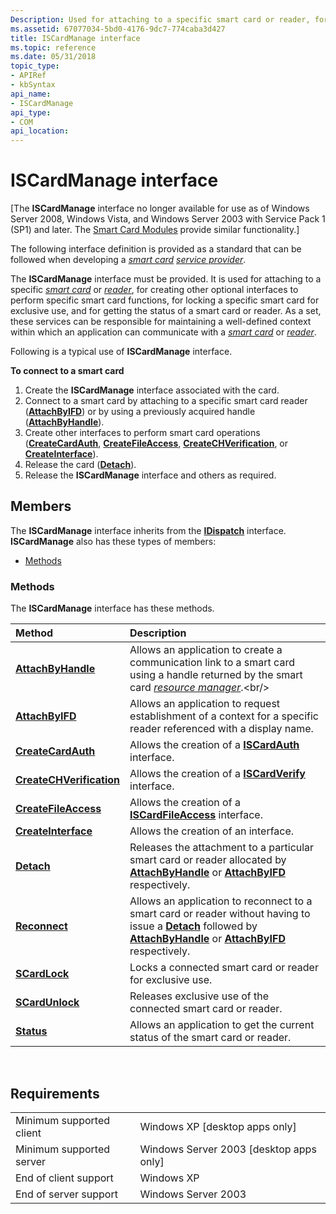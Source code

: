 ```yaml
---
Description: Used for attaching to a specific smart card or reader, for creating other optional interfaces to perform specific smart card functions, for locking a specific smart card for exclusive use, and for getting the status of a smart card or reader.
ms.assetid: 67077034-5bd0-4176-9dc7-774caba3d427
title: ISCardManage interface
ms.topic: reference
ms.date: 05/31/2018
topic_type: 
- APIRef
- kbSyntax
api_name: 
- ISCardManage
api_type: 
- COM
api_location: 
---
```


# ISCardManage interface

\[The **ISCardManage** interface no longer available for use as of Windows Server 2008, Windows Vista, and Windows Server 2003 with Service Pack 1 (SP1) and later. The [Smart Card Modules](https://msdn.microsoft.com/en-us/library/Dd627652(v=VS.85).aspx) provide similar functionality.\]

The following interface definition is provided as a standard that can be followed when developing a [*smart card*](https://msdn.microsoft.com/en-us/library/ms721625(v=VS.85).aspx) [*service provider*](https://msdn.microsoft.com/en-us/library/ms721572(v=VS.85).aspx).

The **ISCardManage** interface must be provided. It is used for attaching to a specific [*smart card*](https://msdn.microsoft.com/en-us/library/ms721625(v=VS.85).aspx) or [*reader*](https://msdn.microsoft.com/en-us/library/ms721604(v=VS.85).aspx), for creating other optional interfaces to perform specific smart card functions, for locking a specific smart card for exclusive use, and for getting the status of a smart card or reader. As a set, these services can be responsible for maintaining a well-defined context within which an application can communicate with a [*smart card*](https://msdn.microsoft.com/en-us/library/ms721625(v=VS.85).aspx) or [*reader*](https://msdn.microsoft.com/en-us/library/ms721604(v=VS.85).aspx).

Following is a typical use of **ISCardManage** interface.

**To connect to a smart card**

1.  Create the **ISCardManage** interface associated with the card.
2.  Connect to a smart card by attaching to a specific smart card reader ([**AttachByIFD**](iscardmanage-attachbyifd.md)) or by using a previously acquired handle ([**AttachByHandle**](iscardmanage-attachbyhandle.md)).
3.  Create other interfaces to perform smart card operations ([**CreateCardAuth**](iscardmanage-createcardauth.md), [**CreateFileAccess**](iscardmanage-createfileaccess.md), [**CreateCHVerification**](iscardmanage-createchverification.md), or [**CreateInterface**](iscardmanage-createinterface.md)).
4.  Release the card ([**Detach**](iscardmanage-detach.md)).
5.  Release the **ISCardManage** interface and others as required.

## Members

The **ISCardManage** interface inherits from the [**IDispatch**](https://msdn.microsoft.com/en-us/library/ms221608(v=VS.71).aspx) interface. **ISCardManage** also has these types of members:

-   [Methods](#methods)

### Methods

The **ISCardManage** interface has these methods.



| Method                                                            | Description                                                                                                                                                                                                                                                                |
|:------------------------------------------------------------------|:---------------------------------------------------------------------------------------------------------------------------------------------------------------------------------------------------------------------------------------------------------------------------|
| [**AttachByHandle**](iscardmanage-attachbyhandle.md)             | Allows an application to create a communication link to a smart card using a handle returned by the smart card [*resource manager*](https://msdn.microsoft.com/en-us/library/ms721604(v=VS.85).aspx).<br/>                                              |
| [**AttachByIFD**](iscardmanage-attachbyifd.md)                   | Allows an application to request establishment of a context for a specific reader referenced with a display name.<br/>                                                                                                                                               |
| [**CreateCardAuth**](iscardmanage-createcardauth.md)             | Allows the creation of a [**ISCardAuth**](iscardauth.md) interface.<br/>                                                                                                                                                                                            |
| [**CreateCHVerification**](iscardmanage-createchverification.md) | Allows the creation of a [**ISCardVerify**](iscardverify.md) interface.<br/>                                                                                                                                                                                        |
| [**CreateFileAccess**](iscardmanage-createfileaccess.md)         | Allows the creation of a [**ISCardFileAccess**](iscardfileaccess.md) interface.<br/>                                                                                                                                                                                |
| [**CreateInterface**](iscardmanage-createinterface.md)           | Allows the creation of an interface.<br/>                                                                                                                                                                                                                            |
| [**Detach**](iscardmanage-detach.md)                             | Releases the attachment to a particular smart card or reader allocated by [**AttachByHandle**](iscardmanage-attachbyhandle.md) or [**AttachByIFD**](iscardmanage-attachbyifd.md) respectively.<br/>                                                                |
| [**Reconnect**](iscardmanage-reconnect.md)                       | Allows an application to reconnect to a smart card or reader without having to issue a [**Detach**](iscardmanage-detach.md) followed by [**AttachByHandle**](iscardmanage-attachbyhandle.md) or [**AttachByIFD**](iscardmanage-attachbyifd.md) respectively.<br/> |
| [**SCardLock**](iscardmanage-scardlock.md)                       | Locks a connected smart card or reader for exclusive use.<br/>                                                                                                                                                                                                       |
| [**SCardUnlock**](iscardmanage-scardunlock.md)                   | Releases exclusive use of the connected smart card or reader.<br/>                                                                                                                                                                                                   |
| [**Status**](iscardmanage-status.md)                             | Allows an application to get the current status of the smart card or reader.<br/>                                                                                                                                                                                    |



 

## Requirements



|                                     |                                                      |
|-------------------------------------|------------------------------------------------------|
| Minimum supported client<br/> | Windows XP \[desktop apps only\]<br/>          |
| Minimum supported server<br/> | Windows Server 2003 \[desktop apps only\]<br/> |
| End of client support<br/>    | Windows XP<br/>                                |
| End of server support<br/>    | Windows Server 2003<br/>                       |



 

 




